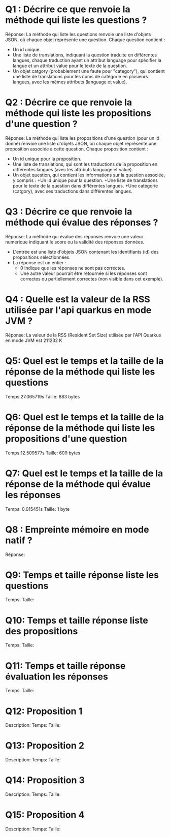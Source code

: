 # Q1 : Décrire ce que renvoie la méthode qui liste les questions ?
Réponse:
La méthode qui liste les questions renvoie une liste d'objets JSON, où chaque objet représente une question. Chaque question contient :

- Un id unique.
- Une liste de translations, indiquant la question traduite en différentes langues, chaque traduction ayant un attribut language pour spécifier la langue et un attribut value pour le texte de la question.
- Un objet catgory (probablement une faute pour "category"), qui contient une liste de translations pour les noms de catégorie en plusieurs langues, avec les mêmes attributs (language et value).

# Q2 : Décrire ce que renvoie la méthode qui liste les propositions d'une question ?
Réponse:
La méthode qui liste les propositions d'une question (pour un id donné) renvoie une liste d'objets JSON, où chaque objet représente une proposition associée à cette question. Chaque proposition contient :

- Un id unique pour la proposition.
- Une liste de translations, qui sont les traductions de la proposition en différentes langues (avec les attributs language et value).
- Un objet question, qui contient les informations sur la question associée, y compris :
    +Un id unique pour la question.
    +Une liste de translations pour le texte de la question dans différentes langues.
    +Une catégorie (catgory), avec ses traductions dans différentes langues.

# Q3 : Décrire ce que renvoie la méthode qui évalue des réponses ?
Réponse:
La méthode qui évalue des réponses renvoie une valeur numérique indiquant le score ou la validité des réponses données.

- L'entrée est une liste d'objets JSON contenant les identifiants (id) des propositions sélectionnées.
- La réponse est un entier :
    + 0 indique que les réponses ne sont pas correctes.
    + Une autre valeur pourrait être retournée si les réponses sont correctes ou partiellement correctes (non visible dans cet exemple).

# Q4 : Quelle est la valeur de la RSS utilisée par l'api quarkus en mode JVM ?
Réponse:
La valeur de la RSS (Resident Set Size) utilisée par l'API Quarkus en mode JVM est 211232 K

# Q5: Quel est le temps et la taille de la réponse  de la méthode qui liste les questions
Temps:27.065719s
Taille: 883 bytes

# Q6: Quel est le temps et la taille de la réponse  de la méthode qui liste les propositions d'une question
Temps:12.509577s
Taille: 609 bytes

# Q7: Quel est le temps et la taille de la réponse  de la méthode qui évalue les réponses
Temps: 0.015451s
Taille: 1 byte

# Q8 : Empreinte mémoire en mode natif ?
Réponse:

# Q9: Temps et  taille  réponse   liste les questions
Temps:
Taille:

# Q10: Temps et  taille  réponse  liste des propositions
Temps:
Taille:

# Q11: Temps et  taille  réponse  évaluation les réponses
Temps:
Taille:

# Q12:  Proposition 1
Description:
Temps:
Taille:

# Q13:  Proposition 2
Description:
Temps:
Taille:

# Q14:  Proposition 3
Description:
Temps:
Taille:

# Q15:  Proposition 4
Description:
Temps:
Taille: